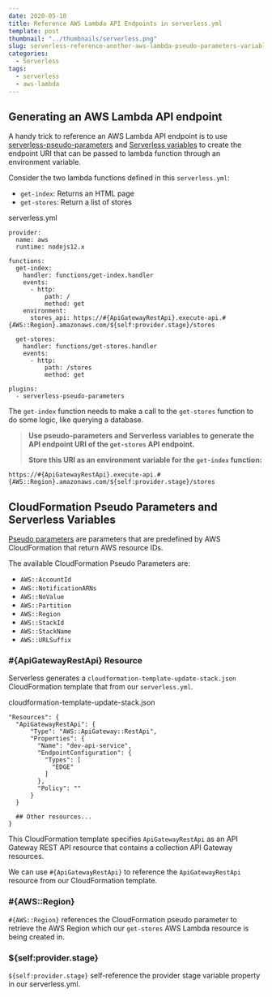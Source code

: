 ```yaml
---
date: 2020-05-10
title: Reference AWS Lambda API Endpoints in serverless.yml
template: post
thumbnail: "../thumbnails/serverless.png"
slug: serverless-reference-another-aws-lambda-pseudo-parameters-variables
categories:
  - Serverless
tags:
  - serverless
  - aws-lambda
---
```


## Generating an AWS Lambda API endpoint

A handy trick to reference an AWS Lambda API endpoint is to use <a href='https://www.serverless.com/plugins/serverless-pseudo-parameters/' target='_blank'>serverless-pseudo-parameters</a> and <a href='https://www.serverless.com/framework/docs/providers/aws/guide/variables/' target="_blank">Serverless variables</a> to create the endpoint URI that can be passed to lambda function through an environment variable.

Consider the two lambda functions defined in this `serverless.yml`:

- `get-index`: Returns an HTML page
- `get-stores`: Return a list of stores

<div class="filename">serverless.yml</div>

```yml{13,23}
provider:
  name: aws
  runtime: nodejs12.x

functions:
  get-index:
    handler: functions/get-index.handler
    events:
      - http:
          path: /
          method: get
    environment:
      stores_api: https://#{ApiGatewayRestApi}.execute-api.#{AWS::Region}.amazonaws.com/${self:provider.stage}/stores

  get-stores:
    handler: functions/get-stores.handler
    events:
      - http:
          path: /stores
          method: get

plugins:
  - serverless-pseudo-parameters
```

The `get-index` function needs to make a call to the `get-stores` function to do some logic, like querying a database.

> **Use pseudo-parameters and Serverless variables to generate the API endpoint URI of the `get-stores` API endpoint.**
>
> **Store this URI as an environment variable for the `get-index` function:**

```
https://#{ApiGatewayRestApi}.execute-api.#{AWS::Region}.amazonaws.com/${self:provider.stage}/stores
```

## CloudFormation Pseudo Parameters and Serverless Variables

<a href='https://docs.aws.amazon.com/AWSCloudFormation/latest/UserGuide/pseudo-parameter-reference.html' target='_blank'>Pseudo parameters</a> are parameters that are predefined by AWS CloudFormation that return AWS resource IDs.

The available CloudFormation Pseudo Parameters are:

- `AWS::AccountId`
- `AWS::NotificationARNs`
- `AWS::NoValue`
- `AWS::Partition`
- `AWS::Region`
- `AWS::StackId`
- `AWS::StackName`
- `AWS::URLSuffix`

### #{ApiGatewayRestApi} Resource

Serverless generates a `cloudformation-template-update-stack.json` CloudFormation template that from our `serverless.yml`.

<div class="filename">cloudformation-template-update-stack.json</div>

```json{2,3}
"Resources": {
  "ApiGatewayRestApi": {
      "Type": "AWS::ApiGateway::RestApi",
      "Properties": {
        "Name": "dev-api-service",
        "EndpointConfiguration": {
          "Types": [
            "EDGE"
          ]
        },
        "Policy": ""
      }
  }

  ## Other resources...
}
```

This CloudFormation template specifies `ApiGatewayRestApi` as an API Gateway REST API resource that contains a collection API Gateway resources.

We can use `#{ApiGatewayRestApi}` to reference the `ApiGatewayRestApi` resource from our CloudFormation template.

### #{AWS::Region}

`#{AWS::Region}` references the CloudFormation pseudo parameter to retrieve the AWS Region which our `get-stores` AWS Lambda resource is being created in.

### \${self:provider.stage}

`${self:provider.stage}` self-reference the provider stage variable property in our serverless.yml.
